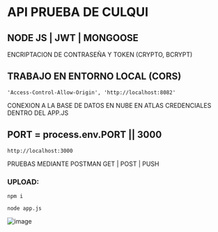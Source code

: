 # API PRUEBA DE CULQUI
## NODE JS | JWT | MONGOOSE 

ENCRIPTACION DE CONTRASEÑA Y TOKEN (CRYPTO, BCRYPT)


## TRABAJO EN ENTORNO LOCAL (CORS)

```
'Access-Control-Allow-Origin', 'http://localhost:8082' 
```

CONEXION A LA BASE DE DATOS EN NUBE EN ATLAS 
CREDENCIALES DENTRO DEL APP.JS

## PORT = process.env.PORT || 3000
```
http://localhost:3000
```

PRUEBAS MEDIANTE POSTMAN
GET | POST | PUSH

### UPLOAD:
```
npm i
```
``` 
node app.js
```

![image](https://github.com/rondan10/test_api_culqi/assets/64657711/c209ffb7-4d40-4b94-bd24-db1c22ce6af9)
